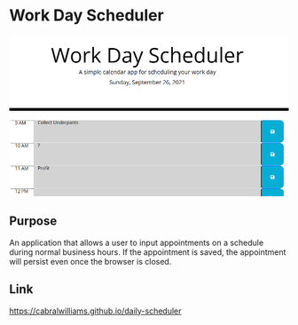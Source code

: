 # Work Day Scheduler

![Oh what a business model!](./assets/images/Daily_Scheduler_Image1.PNG)

## Purpose
An application that allows a user to input appointments on a schedule during normal business hours.  If the appointment is saved, the appointment will persist even once the browser is closed.

## Link
https://cabralwilliams.github.io/daily-scheduler